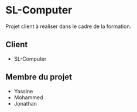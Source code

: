 # SL-Computer

Projet client à realiser dans le cadre de la formation.

## Client
- SL-Computer

## Membre du projet
 - Yassine
 - Mohammed
 - Jonathan